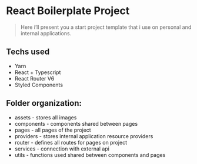 # React Boilerplate Project

> Here i’ll present you a start project template that i use on personal and internal applications.

## Techs used

- Yarn
- React + Typescript
- React Router V6
- Styled Components

## Folder organization:

- assets - stores all images
- components - components shared between pages
- pages - all pages of the project
- providers - stores internal application resource providers
- router - defines all routes for pages on project
- services - connection with external api
- utils - functions used shared between components and pages
